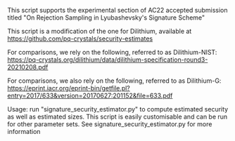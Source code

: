 This script supports the experimental section of AC22 accepted submission titled
"On Rejection Sampling in Lyubashevsky's Signature Scheme" 
 
This script is a modification of the one for Dilithium, available at
https://github.com/pq-crystals/security-estimates

For comparisons, we rely on the following, referred to as Dilithium-NIST:
https://pq-crystals.org/dilithium/data/dilithium-specification-round3-20210208.pdf
 
For comparisons, we also rely on the following, referred to as Dilithium-G:
https://eprint.iacr.org/eprint-bin/getfile.pl?entry=2017/633&version=20170627:201152&file=633.pdf

Usage: run "signature_security_estimator.py" to compute estimated security as well as estimated sizes.
This script is easily customisable and can be run for other parameter sets.
See signature_security_estimator.py for more information
